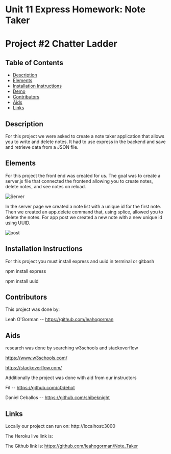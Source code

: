 # Unit 11 Express Homework: Note Taker
# Project #2 Chatter Ladder


## **Table of Contents** 

  - [Description](#description)
  - [Elements](#elements)
  - [Installation Instructions](#installation)
  - [Demo](#usage)
  - [Contributors](#contributors)
  - [Aids](#aids)
  - [Links](#links)


## **Description**
For this project we were asked to create a note taker application that allows you to write and delete notes. It had to use express in the backend and save and retrieve data from a JSON file.

## **Elements**

For this project the front end was created for us. The goal was to create a server.js file that connected the frontend allowing you to create notes, delete notes, and see notes on reload.

![Server](img/Server.PNG)

In the server page we created a note list with a unique id for the first note. Then we created an app.delete command that, using splice, allowed you to delete the notes. For app post we created a new note with a new unique id using UUID.

![post](img/Note%20Taker.PNG)

## **Installation Instructions**
For this project you must install express and uuid in terminal or gitbash

npm install express

npm install uuid


## **Contributors**
This project was done by:

Leah O'Gorman -- https://github.com/leahogorman

## **Aids**
research was done by searching w3schools and stackoverflow

https://www.w3schools.com/

https://stackoverflow.com/

Additionally the project was done with aid from our instructors

Fil -- https://github.com/c0dehot

Daniel Ceballos -- https://github.com/shibeknight

## **Links**

Locally our project can run on: http://localhost:3000

The Heroku live link is: 

The Github link is: https://github.com/leahogorman/Note_Taker


